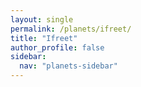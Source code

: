 ```yaml
---
layout: single
permalink: /planets/ifreet/
title: "Ifreet"
author_profile: false
sidebar:
  nav: "planets-sidebar"
---
```

